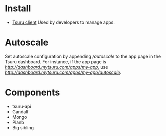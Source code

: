 # Install

- [Tsuru client](https://docs.tsuru.io/stable/using/install-client.html) Used by developers to manage apps.

# Autoscale

Set autoscale configuration by appending _/autoscale_ to the app page in the Tsuru dashboard. For instance, if the app page is _http://dashboard.mytsuru.com/apps/my-app_, use _http://dashboard.mytsuru.com/apps/my-app/autoscale_.

# Components

* tsuru-api
* Gandalf
* Mongo
* Planb
* Big sibling
